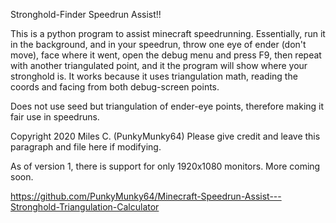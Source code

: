 Stronghold-Finder Speedrun Assist!! 

This is a python program to assist minecraft speedrunning. Essentially, run it in the background, and in your speedrun, throw one eye of ender (don't move), face where it went, open the debug menu and press F9, then repeat with another triangulated point, and it the program will show where your stronghold is. It works because it uses triangulation math, reading the coords and facing from both debug-screen points.

Does not use seed but triangulation of ender-eye points, therefore making it fair use in speedruns.

Copyright 2020 Miles C. (PunkyMunky64) Please give credit and leave this paragraph and file here if modifying.

As of version 1, there is support for only 1920x1080 monitors. More coming soon.

https://github.com/PunkyMunky64/Minecraft-Speedrun-Assist---Stronghold-Triangulation-Calculator

